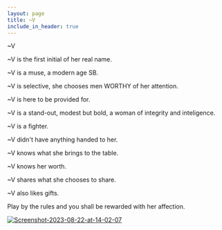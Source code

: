```yaml
---
layout: page
title: ~V
include_in_header: true
---
```


~V

~V is the first initial of her real name.

~V is a muse, a modern age SB.

~V is selective, she chooses men WORTHY of her attention.

~V is here to be provided for.

~V is a stand-out, modest but bold, a woman of integrity and inteligence.

~V is a fighter.

~V didn't have anything handed to her.

~V knows what she brings to the table.

~V knows her worth.

~V shares what she chooses to share.

~V also likes gifts.

Play by the rules and you shall be rewarded with her affection.

<a href="https://ibb.co/PN5LwMc"><img src="https://i.ibb.co/PN5LwMc/Screenshot-2023-08-22-at-14-02-07.png" alt="Screenshot-2023-08-22-at-14-02-07" border="0"></a>




